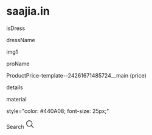 # saajia.in

isDress

dressName


img1

proName

ProductPrice-template--24261671485724__main (price)

details

material

 style="color: #440A08; font-size: 25px;"

 <span class="modal__toggle-open site-header__link  d-lg-inline-flex d-none header-search-icon" aria-hidden="true" focusable="false" role="presentation">
              <span class="search-text">Search</span>
              <svg aria-hidden="true" fill="none" focusable="false" width="24" class="svg-search" viewBox="0 0 24 24">
      <path d="M10.364 3a7.364 7.364 0 1 0 0 14.727 7.364 7.364 0 0 0 0-14.727Z" stroke="currentColor" stroke-width="1.5" stroke-miterlimit="10"></path>
      <path d="M15.857 15.858 21 21.001" stroke="currentColor" stroke-width="1.5" stroke-miterlimit="10" stroke-linecap="round"></path>
    </svg>
            </span>